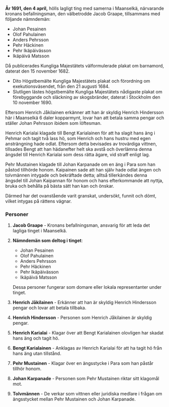 **År 1691, den 4 april,** hölls lagligt ting med samerna i Maanselkä, närvarande kronans befallningsman, den välbetrodde Jacob Graape, tillsammans med följande nämndemän:
- Johan Pesainen
- Olof Pahulainen
- Anders Pehrsson
- Pehr Häckinen
- Pehr Ikäpäivässon
- Ikäpäivä Matsson

Då publicerades Kungliga Majestätets välformulerade plakat om barnamord, daterat den 15 november 1682.
- Dito Högstbemälte Kungliga Majestätets plakat och förordning om exekutionsväsendet, från den 21 augusti 1684.
- Slutligen lästes högstbemälte Kungliga Majestätets nådigaste plakat om förebyggande och släckning av skogsbränder, daterat i Stockholm den 10 november 1690.

Eftersom Henrich Jåkilainen erkänner att han är skyldig Henrich Hindersson här i Maanselkä 6 daler kopparmynt, lovar han att betala samma pengar och ställer Johan Pehrsson ibidem som löftesman.

Henrich Karialai klagade till Bengt Karialainen för att ha slagit hans äng i Pehmar och tagit två lass hö, som Henrich och hans hustru med egen ansträngning hade odlat. Eftersom detta bevisades av trovärdiga vittnen, tillsades Bengt att han hädanefter helt ska avstå och överlämna denna ängsdel till Henrich Karialai som dess rätta ägare, vid straff enligt lag.

Pehr Mustainen klagade till Johan Karpanade om en äng i Para som han påstod tillhörde honom. Kaipainen sade att han själv hade odlat ängen och tolvmännen intygade och bekräftade detta; alltså tillerkändes denna ängsdel till Johan Kaipannan för honom och hans efterkommande att nyttja, bruka och behålla på bästa sätt han kan och önskar.

Därmed har det ovanstående varit granskat, undersökt, funnit och dömt, vilket intygas på rättens vägnar.

### Personer

1. **Jacob Graape** - Kronans befallningsman, ansvarig för att leda det lagliga tinget i Maanselkä.

2. **Nämndemän som deltog i tinget**:
   - Johan Pesainen
   - Olof Pahulainen
   - Anders Pehrsson
   - Pehr Häckinen
   - Pehr Ikäpäivässon
   - Ikäpäivä Matsson

   Dessa personer fungerar som domare eller lokala representanter under tinget.

3. **Henrich Jåkilainen** - Erkänner att han är skyldig Henrich Hindersson pengar och lovar att betala tillbaka.

4. **Henrich Hindersson** - Personen som Henrich Jåkilainen är skyldig pengar.

5. **Henrich Karialai** - Klagar över att Bengt Karialainen olovligen har skadat hans äng och tagit hö.

6. **Bengt Karialainen** - Anklagas av Henrich Karialai för att ha tagit hö från hans äng utan tillstånd.

7. **Pehr Mustainen** - Klagar över en ängsstycke i Para som han påstår tillhör honom.

8. **Johan Karpanade** - Personen som Pehr Mustainen riktar sitt klagomål mot.

9. **Tolvmännen** - De verkar som vittnen eller juridiska medlare i frågan om ängsstycket mellan Pehr Mustainen och Johan Karpanade.

